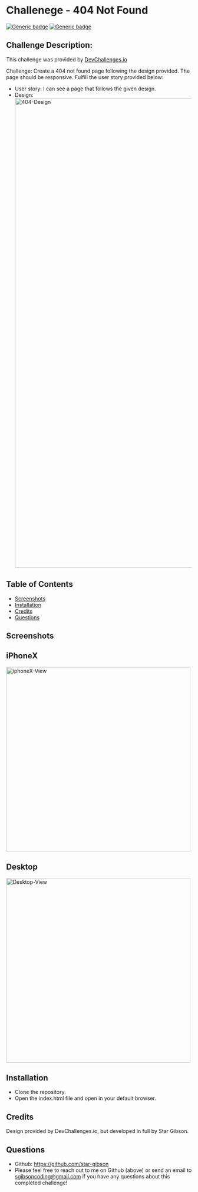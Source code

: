 # Challenege - 404 Not Found
[![Generic badge](https://img.shields.io/badge/HTML5-blue.svg)](https://shields.io/)
[![Generic badge](https://img.shields.io/badge/CSS3-red.svg)](https://shields.io/)

## Challenge Description: 
This challenge was provided by [DevChallenges.io](https://devchallenges.io/challenges/wBunSb7FPrIepJZAg0sY)

Challenge: Create a 404 not found page following the design provided. The page should be responsive. Fulfill the user story provided below: 
  * User story: I can see a page that follows the given design.
  * Design: <img width="1273" alt="404-Design" src="https://user-images.githubusercontent.com/72622031/107451141-b085aa80-6b14-11eb-92f2-6ea0a6cf1ff7.png">
   

## Table of Contents
  * [Screenshots](#screenshot)
  * [Installation](#installation)
  * [Credits](#credits)
  * [Questions](#questions)

## Screenshots
## iPhoneX 
<img width="" height="500" alt="iphoneX-View" src="https://user-images.githubusercontent.com/72622031/107451229-d8750e00-6b14-11eb-9721-0b6c089abf74.png">

## Desktop
<img width="" height="500" alt="Desktop-View" src="https://user-images.githubusercontent.com/72622031/107451426-3d306880-6b15-11eb-81e5-8ba7828d3d60.png">

     
## Installation
* Clone the repository.
* Open the index.html file and open in your default browser.

## Credits
Design provided by DevChallenges.io, but developed in full by Star Gibson.


## Questions
  * Github: https://github.com/star-gibson
  * Please feel free to reach out to me on Github (above) or send an email to sgibsoncoding@gmail.com if you have any questions about this completed challenge!
